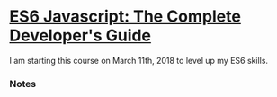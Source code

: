 # [ES6 Javascript: The Complete Developer's Guide](https://www.udemy.com/javascript-es6-tutorial)
I am starting this course on March 11th, 2018 to level up my ES6 skills.

### Notes

